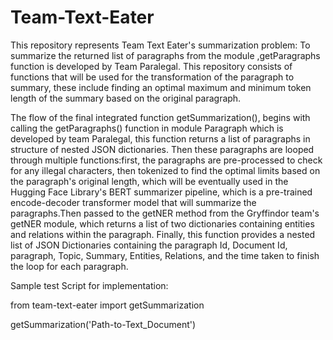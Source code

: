 # Team-Text-Eater

This repository represents Team Text Eater's summarization problem: To summarize the returned list of paragraphs from the module ,getParagraphs function is  developed by Team Paralegal. This repository consists of functions that will be used for the transformation  of the paragraph to summary, these include finding an optimal maximum and minimum token length of the summary based on the original paragraph.   


The flow of the final integrated function getSummarization(), begins with calling the getParagraphs() function in module Paragraph which is developed by team Paralegal, this function returns a list of paragraphs in structure of nested JSON dictionaries. Then these paragraphs are looped through multiple functions:first, the paragraphs are pre-processed to check for any illegal characters, then tokenized to find the optimal limits based on the paragraph's original length, which will be eventually used in the Hugging Face Library's BERT summarizer pipeline, which is a pre-trained encode-decoder transformer model that will summarize the paragraphs.Then passed to the getNER method from the Gryffindor team's getNER module, which returns a list of two dictionaries containing entities and relations within the paragraph. Finally, this function provides a nested list of JSON Dictionaries containing the paragraph Id, Document Id, paragraph, Topic, Summary, Entities, Relations, and the time taken to finish the loop for each paragraph.

Sample test Script for implementation:

from team-text-eater import getSummarization

getSummarization('Path-to-Text_Document')
